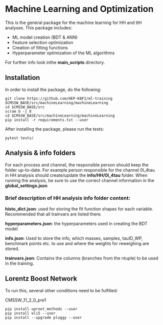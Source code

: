 # Machine Learning and Optimization

This is the general package for the machine learning for HH and ttH analyses. This package includes:

- ML model creation (BDT & ANN)
- Feature selection optimization
- Creation of fitting functions
- Hyperparameter optimization of the ML algorithms

For further info look inthe **main_scripts** directory.

## Installation

In order to install the package, do the following:


````console
git clone https://github.com/HEP-KBFI/ml-training $CMSSW_BASE/src/machineLearning/machineLearning
cd $CMSSW_BASE/src
scram b -j 8
cd $CMSSW_BASE/src/machineLearning/machineLearning
pip install -r requirements.txt --user
````


After installing the package, please run the tests:
````console
pytest tests/
````


## Analysis & info folders

For each process and channel, the responsible person should keep the folder up-to-date. For example person responsible for the channel 0l_4tau in HH analysis should create/update the **info/HH/0l_4tau** folder.
When running the analysis, be sure to use the correct channel information in the **global_settings.json**


### Brief description of HH analysis info folder content:

**histo_dict.json**: used for storing the fit function shapes for each variable. Recommended that all trainvars are listed there.

**hyperparameters.json**: the hyperparameters used in creating the BDT model

**info.json**: Used to store the info, which masses, samples, tauID_WP, benchmark points etc. to use and where the weights for reweighing are stored.

**trainvars.json**: Contains the columns (branches from the ntuple) to be used in the training.



## Lorentz Boost Network

To run this, several other conditions need to be fulfilled:

CMSSW_11_2_0_pre1

````console
pip install uproot_methods --user
pip install eli5 --user
pip install --upgrade pluggy --user
````
